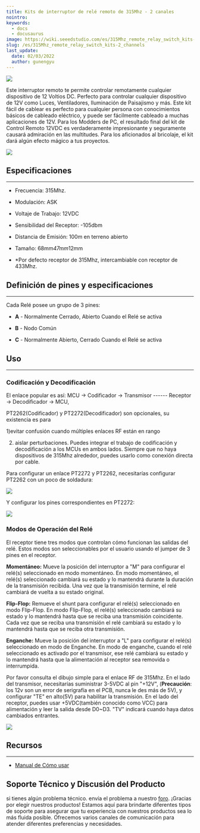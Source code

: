 ```yaml
---
title: Kits de interruptor de relé remoto de 315Mhz - 2 canales
nointro:
keywords:
  - docs
  - docusaurus
image: https://wiki.seeedstudio.com/es/315Mhz_remote_relay_switch_kits-2_channels/
slug: /es/315Mhz_remote_relay_switch_kits-2_channels
last_update:
  date: 02/03/2022
  author: gunengyu
---
```


![](http://bz.seeedstudio.com/depot/images/P2130781.jpg)

Este interruptor remoto te permite controlar remotamente cualquier dispositivo de 12 Voltios DC. Perfecto para controlar cualquier dispositivo de 12V como Luces, Ventiladores, Iluminación de Paisajismo y más. Este kit fácil de cablear es perfecto para cualquier persona con conocimientos básicos de cableado eléctrico, y puede ser fácilmente cableado a muchas aplicaciones de 12V. Para los Modders de PC, el resultado final del kit de Control Remoto 12VDC es verdaderamente impresionante y seguramente causará admiración en las multitudes. Para los aficionados al bricolaje, el kit dará algún efecto mágico a tus proyectos.

[![](https://files.seeedstudio.com/wiki/Seeed-WiKi/docs/images/300px-Get_One_Now_Banner-ragular.png)](https://www.seeedstudio.com/Skeleton-Box-p-1407.html)

##   Especificaciones
---
*   Frecuencia: 315Mhz.

*   Modulación: ASK

*   Voltaje de Trabajo: 12VDC

*   Sensibilidad del Receptor: -105dbm

*   Distancia de Emisión: 100m en terreno abierto

*   Tamaño: 68mm*47mm*12mm

*   *Por defecto receptor de 315Mhz, intercambiable con receptor de 433Mhz.

##   Definición de pines y especificaciones
---
Cada Relé posee un grupo de 3 pines:

*   **A** - Normalmente Cerrado, Abierto Cuando el Relé se activa

*   **B** -  Nodo Común

*   **C** - Normalmente Abierto, Cerrado Cuando el Relé se activa

##   Uso
---

###   Codificación y Decodificación

El enlace popular es así: MCU -> Codificador -> Transmisor ------ Receptor -> Decodificador -> MCU,

PT2262(Codificador) y PT2272(Decodificador) son opcionales, su existencia es para

1)evitar confusión cuando múltiples enlaces RF están en rango

2) aislar perturbaciones. Puedes integrar el trabajo de codificación y decodificación a los MCUs en ambos lados. Siempre que no haya dispositivos de 315Mhz alrededor, puedes usarlo como conexión directa por cable.

Para configurar un enlace PT2272 y PT2262, necesitarías configurar PT2262 con un poco de soldadura:

![](http://bz.seeedstudio.com/depot/images/product/RFReceiverDec.jpg)

Y configurar los pines correspondientes en PT2272:

![](http://bz.seeedstudio.com/depot/images/product/RFTransmitEnc.jpg)

###  Modos de Operación del Relé

El receptor tiene tres modos que controlan cómo funcionan las salidas del relé. Estos modos son seleccionables por el usuario usando el jumper de 3 pines en el receptor.

**Momentáneo:**
Mueve la posición del interruptor a "M" para configurar el relé(s) seleccionado en modo momentáneo. En modo momentáneo, el relé(s) seleccionado cambiará su estado y lo mantendrá durante la duración de la transmisión recibida. Una vez que la transmisión termine, el relé cambiará de vuelta a su estado original.

**Flip-Flop:**
Remueve el shunt para configurar el relé(s) seleccionado en modo Flip-Flop. En modo Flip-Flop, el relé(s) seleccionado cambiará su estado y lo mantendrá hasta que se reciba una transmisión coincidente. Cada vez que se reciba una transmisión el relé cambiará su estado y lo mantendrá hasta que se reciba otra transmisión.

**Enganche:**
Mueve la posición del interruptor a "L" para configurar el relé(s) seleccionado en modo de Enganche. En modo de enganche, cuando el relé seleccionado es activado por el transmisor, ese relé cambiará su estado y lo mantendrá hasta que la alimentación al receptor sea removida o interrumpida.

Por favor consulta el dibujo simple para el enlace RF de 315Mhz. En el lado del transmisor, necesitarías suministrar 3-5VDC al pin "+12V", (**Precaución**: los 12v son un error de serigrafía en el PCB, nunca le des más de 5V), y configurar "TE" en alto(5V) para habilitar la transmisión. En el lado del receptor, puedes usar +5VDC(también conocido como VCC) para alimentación y leer la salida desde D0~D3. "TV" indicará cuando haya datos cambiados entrantes.

![](http://bz.seeedstudio.com/depot/images/product/315MhzTransmitter.gif)


##   Recursos
---
*   [Manual de Cómo usar](https://www.seeedstudio.com/depot/datasheet/How%20to%20Use%20315MHz%20Remote%20Relay%20Kits.pdf)

## Soporte Técnico y Discusión del Producto
 si tienes algún problema técnico. envía el problema a nuestro [foro](http://forum.seeedstudio.com/). 
¡Gracias por elegir nuestros productos! Estamos aquí para brindarte diferentes tipos de soporte para asegurar que tu experiencia con nuestros productos sea lo más fluida posible. Ofrecemos varios canales de comunicación para atender diferentes preferencias y necesidades.

<div class="button_tech_support_container">
<a href="https://forum.seeedstudio.com/" class="button_forum"></a> 
<a href="https://www.seeedstudio.com/contacts" class="button_email"></a>
</div>

<div class="button_tech_support_container">
<a href="https://discord.gg/eWkprNDMU7" class="button_discord"></a> 
<a href="https://github.com/Seeed-Studio/wiki-documents/discussions/69" class="button_discussion"></a>
</div>